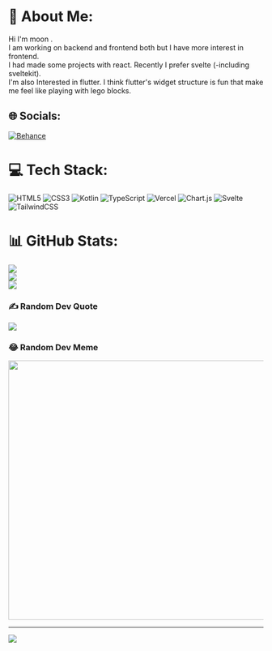 # 💫 About Me:
Hi I'm moon .<br>I am working on backend and frontend both but I have more interest in frontend.<br>I had made some projects with react.  Recently I prefer svelte (-including sveltekit).<br>I'm also Interested in flutter. I think flutter's widget structure is fun that make me feel like playing with lego blocks.<br>


## 🌐 Socials:
[![Behance](https://img.shields.io/badge/Behance-1769ff?logo=behance&logoColor=white)](https://behance.net/www.linkedin.com/in/대승-문-43840a24a) 

# 💻 Tech Stack:
![HTML5](https://img.shields.io/badge/html5-%23E34F26.svg?style=for-the-badge&logo=html5&logoColor=white) ![CSS3](https://img.shields.io/badge/css3-%231572B6.svg?style=for-the-badge&logo=css3&logoColor=white) ![Kotlin](https://img.shields.io/badge/kotlin-%230095D5.svg?style=for-the-badge&logo=kotlin&logoColor=white) ![TypeScript](https://img.shields.io/badge/typescript-%23007ACC.svg?style=for-the-badge&logo=typescript&logoColor=white) ![Vercel](https://img.shields.io/badge/vercel-%23000000.svg?style=for-the-badge&logo=vercel&logoColor=white) ![Chart.js](https://img.shields.io/badge/chart.js-F5788D.svg?style=for-the-badge&logo=chart.js&logoColor=white) ![Svelte](https://img.shields.io/badge/svelte-%23f1413d.svg?style=for-the-badge&logo=svelte&logoColor=white) ![TailwindCSS](https://img.shields.io/badge/tailwindcss-%2338B2AC.svg?style=for-the-badge&logo=tailwind-css&logoColor=white)
# 📊 GitHub Stats:
![](https://github-readme-stats.vercel.app/api?username=Moon-DaeSeung&theme=dark&hide_border=false&include_all_commits=false&count_private=false)<br/>
![](https://github-readme-streak-stats.herokuapp.com/?user=Moon-DaeSeung&theme=dark&hide_border=false)<br/>
![](https://github-readme-stats.vercel.app/api/top-langs/?username=Moon-DaeSeung&theme=dark&hide_border=false&include_all_commits=false&count_private=false&layout=compact)

### ✍️ Random Dev Quote
![](https://quotes-github-readme.vercel.app/api?type=horizontal&theme=radical)

### 😂 Random Dev Meme
<img src="https://random-memer.herokuapp.com/" width="512px"/>

---
[![](https://visitcount.itsvg.in/api?id=Moon-DaeSeung&icon=0&color=0)](https://visitcount.itsvg.in)

<!-- Proudly created with GPRM ( https://gprm.itsvg.in ) -->
